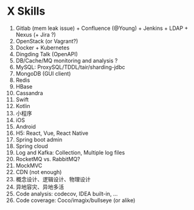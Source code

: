 # X Skills

1. Gitlab (mem leak issue) + Confluence (@Young) + Jenkins + LDAP + Nexus (+ Jira ?)
1. OpenStack (or Vagrant?)
1. Docker + Kubernetes
1. Dingding Talk (OpenAPI)
1. DB/Cache/MQ monitoring and analysis ?
1. MySQL: ProxySQL/TDDL/tair/sharding-jdbc
1. MongoDB (GUI client)
1. Redis
1. HBase
1. Cassandra
1. Swift
1. Kotlin
1. 小程序
1. iOS
1. Android
1. H5: React, Vue, React Native
1. Spring boot admin
1. Spring cloud
1. Log and Kafka: Collection, Multiple log files
1. RocketMQ vs. RabbitMQ?
1. MockMVC
1. CDN (not enough)
1. 概念设计、逻辑设计、物理设计
1. 异地容灾、异地多活
1. Code analysis: codecov, IDEA built-in, …
1. Code coverage: Coco/imagix/bullseye (or alike)
